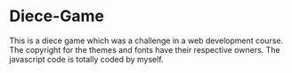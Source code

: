 # Diece-Game
This is a diece game which was a challenge in a web development course.
The copyright for the themes and fonts have their respective owners.
The javascript code is totally coded by myself.

